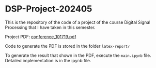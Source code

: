 # DSP-Project-202405
This is the repository of the code of a project of the course Digital Signal Processing that I have taken in this semester.

Project PDF:  [conference_101719.pdf](latex-report/build/conference_101719.pdf) 

Code to generate the PDF is stored in the folder `latex-report/`

To generate the result that shown in the PDF, execute the `main.ipynb` file. Detailed implementation is in the ipynb file.
